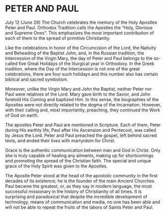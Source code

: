 # PETER AND PAUL

July 12 (June 29) The Church celebrates the memory of the Holy Apostles Peter and Paul. Orthodox Tradition calls the Apostles the “Holy, Glorious and Supreme Ones”. This emphasizes the most important contribution of each of them to the spread of primitive Christianity.

Like the celebrations in honor of the Circumcision of the Lord, the Nativity and Beheading of the Baptist John, and, in the Russian tradition, the Intercession of the Virgin Mary, the day of Peter and Paul belongs to the so-called five Great Holidays of the liturgical year in Orthodoxy. In the Greek tradition, where the Day of the Intercession is not one of the great celebrations, there are four such holidays and this number also has certain biblical and sacred symbolism.

Moreover, unlike the Virgin Mary and John the Baptist, neither Peter nor Paul were relatives of the Lord. Mary gave birth to the Savior, and John foretold His Coming and baptized Him. In this sense, the biographies of the Apostles were not directly related to the dogma of the Incarnation. However, with their calling and, most importantly, preaching, they continued the Work of God on earth.

The apostles Peter and Paul are mentioned in Scripture. Each of them, Peter during His earthly life, Paul after His Ascension and Pentecost, was called by Jesus the Lord. Peter and Paul preached the gospel, left behind sacred texts, and ended their lives with martyrdom for Christ.

Grace is the authentic communication between man and God in Christ. Only she is truly capable of healing any ailments, making up for shortcomings and promoting the spread of the Christian faith. The special and unique grace of the Holy Spirit was given to the Apostles.

The Apostle Peter stood at the head of the apostolic community in the first decades of its existence; he is the founder of the main Ancient Churches. Paul became the greatest, or, as they say in modern language, the most successful missionary in the history of Christianity of all times. It is surprising and paradoxical that despite the incredible development of technology, means of communication and media, no one has been able and will not be able to repeat the fruits of the labors of Saints Peter and Paul.
